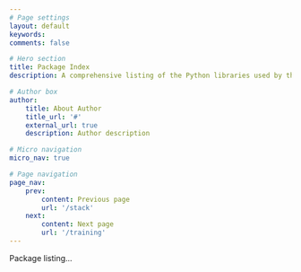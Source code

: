 ```yaml
---
# Page settings
layout: default
keywords:
comments: false

# Hero section
title: Package Index
description: A comprehensive listing of the Python libraries used by the AOS community.

# Author box
author:
    title: About Author
    title_url: '#'
    external_url: true
    description: Author description

# Micro navigation
micro_nav: true

# Page navigation
page_nav:
    prev:
        content: Previous page
        url: '/stack'
    next:
        content: Next page
        url: '/training'
---
```


Package listing...
